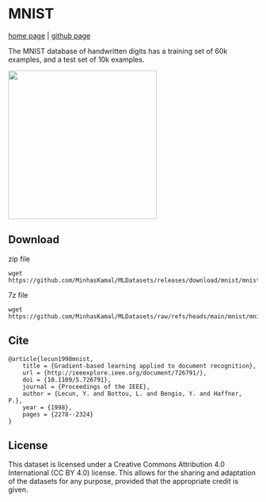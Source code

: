 # MNIST

[home page](https://web.archive.org/web/20070714052731/http://yann.lecun.com/exdb/mnist/) | [github page](https://github.com/cvdfoundation/mnist)

The MNIST database of handwritten digits has a training set of 60k examples, and a test set of 10k examples.

<img src="https://github.com/user-attachments/assets/5d252ace-a294-4d22-92ac-b094d25e554e" width="300">

## Download
zip file
```
wget https://github.com/MinhasKamal/MLDatasets/releases/download/mnist/mnist.zip
```

7z file
```
wget https://github.com/MinhasKamal/MLDatasets/raw/refs/heads/main/mnist/mnist.7z
```

## Cite
```
@article{lecun1998mnist,
	title = {Gradient-based learning applied to document recognition},
	url = {http://ieeexplore.ieee.org/document/726791/},
	doi = {10.1109/5.726791},
	journal = {Proceedings of the IEEE},
	author = {Lecun, Y. and Bottou, L. and Bengio, Y. and Haffner, P.},
	year = {1998},
	pages = {2278--2324}
}

```

## License

This dataset is licensed under a Creative Commons Attribution 4.0 International (CC BY 4.0) license. This allows for the sharing and adaptation of the datasets for any purpose, provided that the appropriate credit is given.
